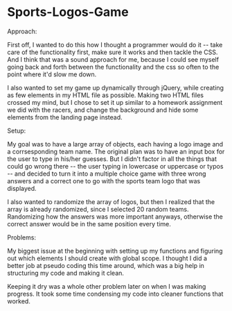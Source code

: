 # Sports-Logos-Game

Approach:

First off, I wanted to do this how I thought a programmer would do it -- take care of the functionality first, make sure it works and then tackle the CSS. And I think that was a sound approach for me, because I could see myself going back and forth between the functionality and the css so often to the point where it'd slow me down. 

I also wanted to set my game up dynamically through jQuery, while creating as few elements in my HTML file as possible. Making two HTML files crossed my mind, but I chose to set it up similar to a homework assignment we did with the racers, and change the background and hide some elements from the landing page instead. 

Setup: 

My goal was to have a large array of objects, each having a logo image and a corrsesponding team name. The original plan was to have an input box for the user to type in his/her guesses. But I didn't factor in all the things that could go wrong there -- the user typing in lowercase or uppercase or typos -- and decided to turn it into a multiple choice game with three wrong answers and a correct one to go with the sports team logo that was displayed. 

I also wanted to randomize the array of logos, but then I realized that the array is already randomized, since I selected 20 random teams. Randomizing how the answers was more important anyways, otherwise the correct answer would be in the same position every time. 

Problems:

My biggest issue at the beginning with setting up my functions and figuring out which elements I should create with global scope. I thought I did a better job at pseudo coding this time around, which was a big help in structuring my code and making it clean. 

Keeping it dry was a whole other problem later on when I was making progress. It took some time condensing my code into cleaner functions that worked. 

